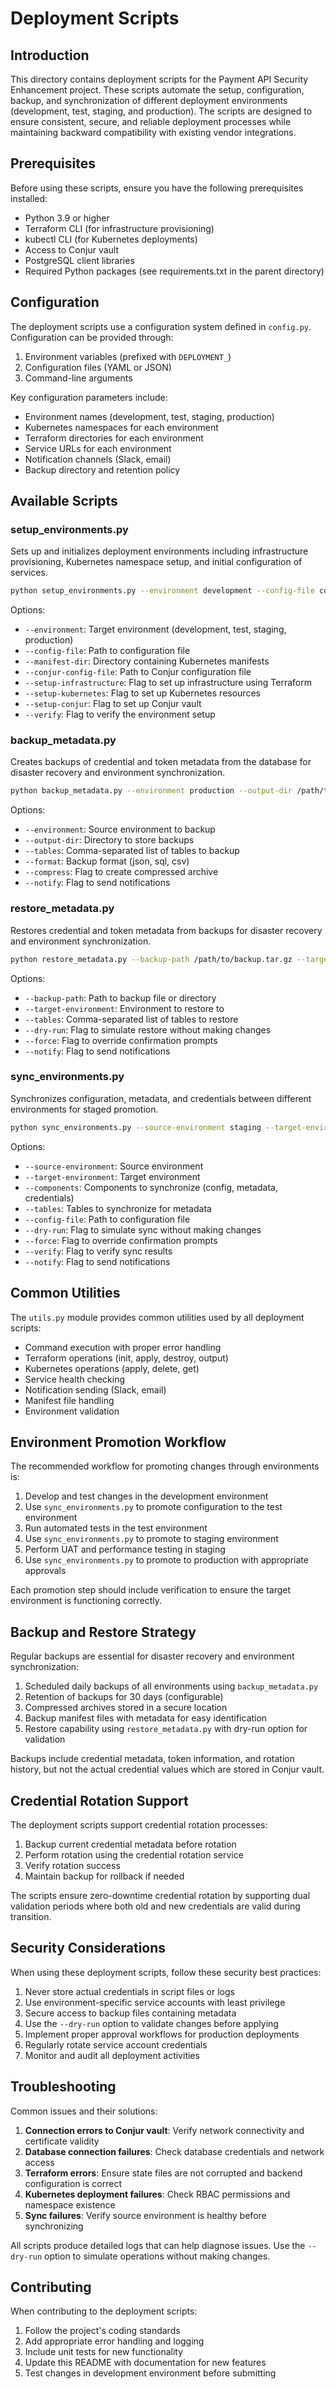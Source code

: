 # Deployment Scripts

## Introduction
This directory contains deployment scripts for the Payment API Security Enhancement project. These scripts automate the setup, configuration, backup, and synchronization of different deployment environments (development, test, staging, and production). The scripts are designed to ensure consistent, secure, and reliable deployment processes while maintaining backward compatibility with existing vendor integrations.

## Prerequisites
Before using these scripts, ensure you have the following prerequisites installed:

- Python 3.9 or higher
- Terraform CLI (for infrastructure provisioning)
- kubectl CLI (for Kubernetes deployments)
- Access to Conjur vault
- PostgreSQL client libraries
- Required Python packages (see requirements.txt in the parent directory)

## Configuration
The deployment scripts use a configuration system defined in `config.py`. Configuration can be provided through:

1. Environment variables (prefixed with `DEPLOYMENT_`)
2. Configuration files (YAML or JSON)
3. Command-line arguments

Key configuration parameters include:

- Environment names (development, test, staging, production)
- Kubernetes namespaces for each environment
- Terraform directories for each environment
- Service URLs for each environment
- Notification channels (Slack, email)
- Backup directory and retention policy

## Available Scripts

### setup_environments.py
Sets up and initializes deployment environments including infrastructure provisioning, Kubernetes namespace setup, and initial configuration of services.

```bash
python setup_environments.py --environment development --config-file config.yml --manifest-dir ../kubernetes
```

Options:
- `--environment`: Target environment (development, test, staging, production)
- `--config-file`: Path to configuration file
- `--manifest-dir`: Directory containing Kubernetes manifests
- `--conjur-config-file`: Path to Conjur configuration file
- `--setup-infrastructure`: Flag to set up infrastructure using Terraform
- `--setup-kubernetes`: Flag to set up Kubernetes resources
- `--setup-conjur`: Flag to set up Conjur vault
- `--verify`: Flag to verify the environment setup

### backup_metadata.py
Creates backups of credential and token metadata from the database for disaster recovery and environment synchronization.

```bash
python backup_metadata.py --environment production --output-dir /path/to/backups --tables credentials,tokens --format json --compress
```

Options:
- `--environment`: Source environment to backup
- `--output-dir`: Directory to store backups
- `--tables`: Comma-separated list of tables to backup
- `--format`: Backup format (json, sql, csv)
- `--compress`: Flag to create compressed archive
- `--notify`: Flag to send notifications

### restore_metadata.py
Restores credential and token metadata from backups for disaster recovery and environment synchronization.

```bash
python restore_metadata.py --backup-path /path/to/backup.tar.gz --target-environment staging --tables credentials,tokens --dry-run
```

Options:
- `--backup-path`: Path to backup file or directory
- `--target-environment`: Environment to restore to
- `--tables`: Comma-separated list of tables to restore
- `--dry-run`: Flag to simulate restore without making changes
- `--force`: Flag to override confirmation prompts
- `--notify`: Flag to send notifications

### sync_environments.py
Synchronizes configuration, metadata, and credentials between different environments for staged promotion.

```bash
python sync_environments.py --source-environment staging --target-environment production --components config,metadata,credentials --dry-run
```

Options:
- `--source-environment`: Source environment
- `--target-environment`: Target environment
- `--components`: Components to synchronize (config, metadata, credentials)
- `--tables`: Tables to synchronize for metadata
- `--config-file`: Path to configuration file
- `--dry-run`: Flag to simulate sync without making changes
- `--force`: Flag to override confirmation prompts
- `--verify`: Flag to verify sync results
- `--notify`: Flag to send notifications

## Common Utilities
The `utils.py` module provides common utilities used by all deployment scripts:

- Command execution with proper error handling
- Terraform operations (init, apply, destroy, output)
- Kubernetes operations (apply, delete, get)
- Service health checking
- Notification sending (Slack, email)
- Manifest file handling
- Environment validation

## Environment Promotion Workflow
The recommended workflow for promoting changes through environments is:

1. Develop and test changes in the development environment
2. Use `sync_environments.py` to promote configuration to the test environment
3. Run automated tests in the test environment
4. Use `sync_environments.py` to promote to staging environment
5. Perform UAT and performance testing in staging
6. Use `sync_environments.py` to promote to production with appropriate approvals

Each promotion step should include verification to ensure the target environment is functioning correctly.

## Backup and Restore Strategy
Regular backups are essential for disaster recovery and environment synchronization:

1. Scheduled daily backups of all environments using `backup_metadata.py`
2. Retention of backups for 30 days (configurable)
3. Compressed archives stored in a secure location
4. Backup manifest files with metadata for easy identification
5. Restore capability using `restore_metadata.py` with dry-run option for validation

Backups include credential metadata, token information, and rotation history, but not the actual credential values which are stored in Conjur vault.

## Credential Rotation Support
The deployment scripts support credential rotation processes:

1. Backup current credential metadata before rotation
2. Perform rotation using the credential rotation service
3. Verify rotation success
4. Maintain backup for rollback if needed

The scripts ensure zero-downtime credential rotation by supporting dual validation periods where both old and new credentials are valid during transition.

## Security Considerations
When using these deployment scripts, follow these security best practices:

1. Never store actual credentials in script files or logs
2. Use environment-specific service accounts with least privilege
3. Secure access to backup files containing metadata
4. Use the `--dry-run` option to validate changes before applying
5. Implement proper approval workflows for production deployments
6. Regularly rotate service account credentials
7. Monitor and audit all deployment activities

## Troubleshooting
Common issues and their solutions:

1. **Connection errors to Conjur vault**: Verify network connectivity and certificate validity
2. **Database connection failures**: Check database credentials and network access
3. **Terraform errors**: Ensure state files are not corrupted and backend configuration is correct
4. **Kubernetes deployment failures**: Check RBAC permissions and namespace existence
5. **Sync failures**: Verify source environment is healthy before synchronizing

All scripts produce detailed logs that can help diagnose issues. Use the `--dry-run` option to simulate operations without making changes.

## Contributing
When contributing to the deployment scripts:

1. Follow the project's coding standards
2. Add appropriate error handling and logging
3. Include unit tests for new functionality
4. Update this README with documentation for new features
5. Test changes in development environment before submitting